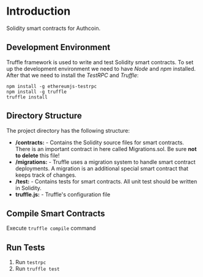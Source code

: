 # Introduction #

Solidity smart contracts for Authcoin.

## Development Environment ##

Truffle framework is used to write and test Solidity smart contracts. To set up the development environment we need to have _Node_ and _npm_ installed. After that we need to install the _TestRPC_ and _Truffle_:

```
npm install -g ethereumjs-testrpc
npm install -g truffle
truffle install
```

## Directory Structure ##

The project directory has the following structure:

* **/contracts:** - Contains the Solidity source files for smart contracts. There is an important contract in here called Migrations.sol. Be sure **not to delete** this file!
* **/migrations:** - Truffle uses a migration system to handle smart contract deployments. A migration is an additional special smart contract that keeps track of changes.
* **/test:** - Contains tests for smart contracts. All unit test should be written in Solidity.
* **truffle.js:** - Truffle's configuration file

## Compile Smart Contracts ##

Execute `truffle compile` command

## Run Tests ##

1. Run `testrpc`
2. Run `truffle test`
